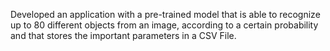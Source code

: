 Developed an application with a pre-trained model that is able to recognize up to 80 different objects from an image, according to a certain probability and that stores the important parameters in a CSV File.
